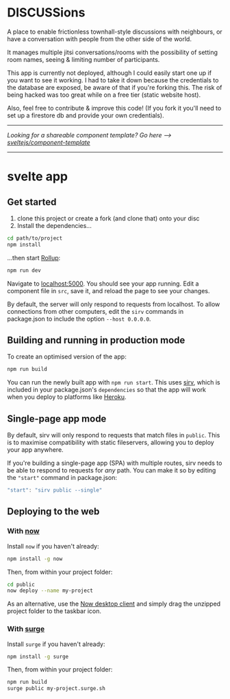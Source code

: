 # DISCUSSions

A place to enable frictionless townhall-style discussions with neighbours, or have a conversation with people from the other side of the world.

It manages multiple jitsi conversations/rooms with the possibility of setting room names, seeing & limiting number of participants.

This app is currently not deployed, although I could easily start one up if you want to see it working. 
I had to take it down because the credentials to the database are exposed, be aware of that if you're forking this.
The risk of being hacked was too great while on a free tier (static website host). 

Also, feel free to contribute & improve this code! 
(If you fork it you'll need to set up a firestore db and provide your own credentials).

---

*Looking for a shareable component template? Go here --> [sveltejs/component-template](https://github.com/sveltejs/component-template)*

---

# svelte app

## Get started

1. clone this project or create a fork (and clone that) onto your disc
2. Install the dependencies...

```bash
cd path/to/project
npm install
```

...then start [Rollup](https://rollupjs.org):

```bash
npm run dev
```

Navigate to [localhost:5000](http://localhost:5000). You should see your app running. Edit a component file in `src`, save it, and reload the page to see your changes.

By default, the server will only respond to requests from localhost. To allow connections from other computers, edit the `sirv` commands in package.json to include the option `--host 0.0.0.0`.


## Building and running in production mode

To create an optimised version of the app:

```bash
npm run build
```

You can run the newly built app with `npm run start`. This uses [sirv](https://github.com/lukeed/sirv), which is included in your package.json's `dependencies` so that the app will work when you deploy to platforms like [Heroku](https://heroku.com).


## Single-page app mode

By default, sirv will only respond to requests that match files in `public`. This is to maximise compatibility with static fileservers, allowing you to deploy your app anywhere.

If you're building a single-page app (SPA) with multiple routes, sirv needs to be able to respond to requests for *any* path. You can make it so by editing the `"start"` command in package.json:

```js
"start": "sirv public --single"
```


## Deploying to the web

### With [now](https://zeit.co/now)

Install `now` if you haven't already:

```bash
npm install -g now
```

Then, from within your project folder:

```bash
cd public
now deploy --name my-project
```

As an alternative, use the [Now desktop client](https://zeit.co/download) and simply drag the unzipped project folder to the taskbar icon.

### With [surge](https://surge.sh/)

Install `surge` if you haven't already:

```bash
npm install -g surge
```

Then, from within your project folder:

```bash
npm run build
surge public my-project.surge.sh
```
